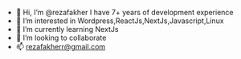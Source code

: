 - 👋 Hi, I’m @rezafakher I have 7+ years of development experience
- 👀 I’m interested in Wordpress,ReactJs,NextJs,Javascript,Linux
- 🌱 I’m currently learning NextJs
- 💞️ I’m looking to collaborate
- 📫 rezafakherr@gmail.com

